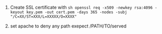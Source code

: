 1. Create SSL certificate with ```sh
openssl req -x509 -newkey rsa:4096 -keyout key.pem -out cert.pem -days 365 -nodes -subj "/C=XX/ST=XXX/L=XXXXX/O=XXXX"```

2. set apache to deny any path exepect /PATH/TO/served

